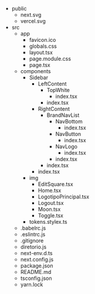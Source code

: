 - public
  - next.svg
  - vercel.svg
- src
  - app
    - favicon.ico
    - globals.css
    - layout.tsx
    - page.module.css
    - page.tsx
  - components
    - Sidebar
      - LeftContent
        - TopWhite
          - index.tsx
        - index.tsx
      - RightContent
        - BrandNavList
          - NavBottom
            - index.tsx
          - NavButton
            - index.tsx
          - NavLogo
            - index.tsx
          - index.tsx
        - index.tsx
      - index.tsx
    - img
      - EditSquare.tsx
      - Home.tsx
      - LogotipoPrincipal.tsx
      - Logout.tsx
      - Moon.tsx
      - Toggle.tsx
    - tokens.stylex.ts
  - .babelrc.js
  - .eslintrc.js
  - .gitignore
  - diretorio.js
  - next-env.d.ts
  - next.config.js
  - package.json
  - README.md
  - tsconfig.json
  - yarn.lock
